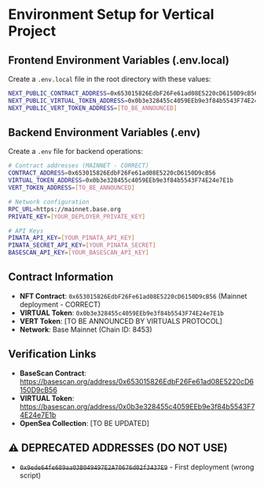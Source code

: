 # Environment Setup for Vertical Project

## Frontend Environment Variables (.env.local)

Create a `.env.local` file in the root directory with these values:

```bash
NEXT_PUBLIC_CONTRACT_ADDRESS=0x653015826EdbF26Fe61ad08E5220cD6150D9cB56
NEXT_PUBLIC_VIRTUAL_TOKEN_ADDRESS=0x0b3e328455c4059EEb9e3f84b5543F74E24e7E1b
NEXT_PUBLIC_VERT_TOKEN_ADDRESS=[TO_BE_ANNOUNCED]
```

## Backend Environment Variables (.env)

Create a `.env` file for backend operations:

```bash
# Contract addresses (MAINNET - CORRECT)
CONTRACT_ADDRESS=0x653015826EdbF26Fe61ad08E5220cD6150D9cB56
VIRTUAL_TOKEN_ADDRESS=0x0b3e328455c4059EEb9e3f84b5543F74E24e7E1b
VERT_TOKEN_ADDRESS=[TO_BE_ANNOUNCED]

# Network configuration
RPC_URL=https://mainnet.base.org
PRIVATE_KEY=[YOUR_DEPLOYER_PRIVATE_KEY]

# API Keys
PINATA_API_KEY=[YOUR_PINATA_API_KEY]
PINATA_SECRET_API_KEY=[YOUR_PINATA_SECRET]
BASESCAN_API_KEY=[YOUR_BASESCAN_API_KEY]
```

## Contract Information

- **NFT Contract**: `0x653015826EdbF26Fe61ad08E5220cD6150D9cB56` (Mainnet deployment - CORRECT)
- **VIRTUAL Token**: `0x0b3e328455c4059EEb9e3f84b5543F74E24e7E1b` 
- **VERT Token**: [TO BE ANNOUNCED BY VIRTUALS PROTOCOL]
- **Network**: Base Mainnet (Chain ID: 8453)

## Verification Links

- **BaseScan Contract**: https://basescan.org/address/0x653015826EdbF26Fe61ad08E5220cD6150D9cB56
- **VIRTUAL Token**: https://basescan.org/address/0x0b3e328455c4059EEb9e3f84b5543F74E24e7E1b
- **OpenSea Collection**: [TO BE UPDATED]

## ⚠️ DEPRECATED ADDRESSES (DO NOT USE)

- ~~`0x9ede64fe689aa03B049497E2A70676d02f3437E9`~~ - First deployment (wrong script) 